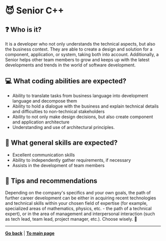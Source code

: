 # :smiling_imp: Senior C++

## :question: Who is it?

It is a developer who not only understands the technical aspects, but also the business context. They are able to create a design and solution for a component, application, or system, taking both into account. Additionally, a Senior helps other team members to grow and keeps up with the latest developments and trends in the world of software development.

## :computer: What coding abilities are expected?

- Ability to translate tasks from business language into development language and decompose them
- Ability to hold a dialogue with the business and explain technical details and difficulties to non-technical stakeholders
- Ability to not only make design decisions, but also create component and application architecture
- Understanding and use of architectural principles.

## :bust_in_silhouette: What general skills are expected?

- Excellent communication skills
- Ability to independently gather requirements, if necessary
- Assists in the development of team members

## :eyes: Tips and recommendations

Depending on the company's specifics and your own goals, the path of further career development can be either in acquiring recent technologies and technical skills within your chosen field of expertise (for example, specialized areas of mathematics, physics, etc. - the path of a technical expert), or in the area of management and interpersonal interaction (such as tech lead, team lead, project manager, etc.). Choose wisely. 🙂

---

[**Go back**](Overview.md) | [**To main page**](../../README.md)